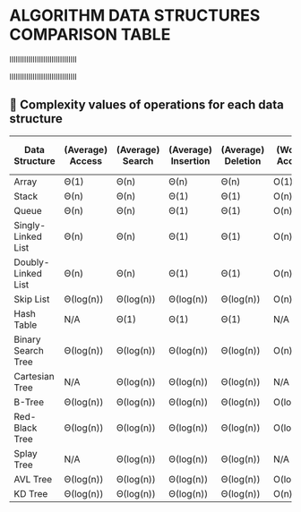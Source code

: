 # ALGORITHM DATA STRUCTURES COMPARISON TABLE

IIIIIIIIIIIIIIIIIIIIIIIIIIIIIIII

IIIIIIIIIIIIIIIIIIIIIIIIIIIIIIII

## 📌 Complexity values of operations for each data structure

| Data Structure     | (Average) Access | (Average) Search | (Average) Insertion | (Average) Deletion | (Worst) Access | (Worst) Search | (Worst) Insertion | (Worst) Deletion | (Worst) Space Complexity |
|--------------------|------------------|------------------|---------------------|--------------------|----------------|----------------|-------------------|------------------|--------------------------|
| Array              | Θ(1)             | Θ(n)             | Θ(n)                | Θ(n)               | O(1)           | O(n)           | O(n)              | O(n)             | O(n)                     |
| Stack              | Θ(n)             | Θ(n)             | Θ(1)                | Θ(1)               | O(n)           | O(n)           | O(1)              | O(1)             | O(n)                     |
| Queue              | Θ(n)             | Θ(n)             | Θ(1)                | Θ(1)               | O(n)           | O(n)           | O(1)              | O(1)             | O(n)                     |
| Singly-Linked List | Θ(n)             | Θ(n)             | Θ(1)                | Θ(1)               | O(n)           | O(n)           | O(1)              | O(1)             | O(n)                     |
| Doubly-Linked List | Θ(n)             | Θ(n)             | Θ(1)                | Θ(1)               | O(n)           | O(n)           | O(1)              | O(1)             | O(n)                     |
| Skip List          | Θ(log(n))        | Θ(log(n))        | Θ(log(n))           | Θ(log(n))          | O(n)           | O(n)           | O(n)              | O(n)             | O(n log(n))              |
| Hash Table         | N/A              | Θ(1)             | Θ(1)                | Θ(1)               | N/A            | O(n)           | O(n)              | O(n)             | O(n)                     |
| Binary Search Tree | Θ(log(n))        | Θ(log(n))        | Θ(log(n))           | Θ(log(n))          | O(n)           | O(n)           | O(n)              | O(n)             | O(n)                     |
| Cartesian Tree     | N/A              | Θ(log(n))        | Θ(log(n))           | Θ(log(n))          | N/A            | O(n)           | O(n)              | O(n)             | O(n)                     |
| B-Tree             | Θ(log(n))        | Θ(log(n))        | Θ(log(n))           | Θ(log(n))          | O(log(n))      | O(log(n))      | O(log(n))         | O(log(n))        | O(n)                     |
| Red-Black Tree     | Θ(log(n))        | Θ(log(n))        | Θ(log(n))           | Θ(log(n))          | O(log(n))      | O(log(n))      | O(log(n))         | O(log(n))        | O(n)                     |
| Splay Tree         | N/A              | Θ(log(n))        | Θ(log(n))           | Θ(log(n))          | N/A            | O(log(n))      | O(log(n))         | O(log(n))        | O(n)                     |
| AVL Tree           | Θ(log(n))        | Θ(log(n))        | Θ(log(n))           | Θ(log(n))          | O(log(n))      | O(log(n))      | O(log(n))         | O(log(n))        | O(n)                     |
| KD Tree            | Θ(log(n))        | Θ(log(n))        | Θ(log(n))           | Θ(log(n))          | O(n)           | O(n)           | O(n)              | O(n)             | O(n)                     |
